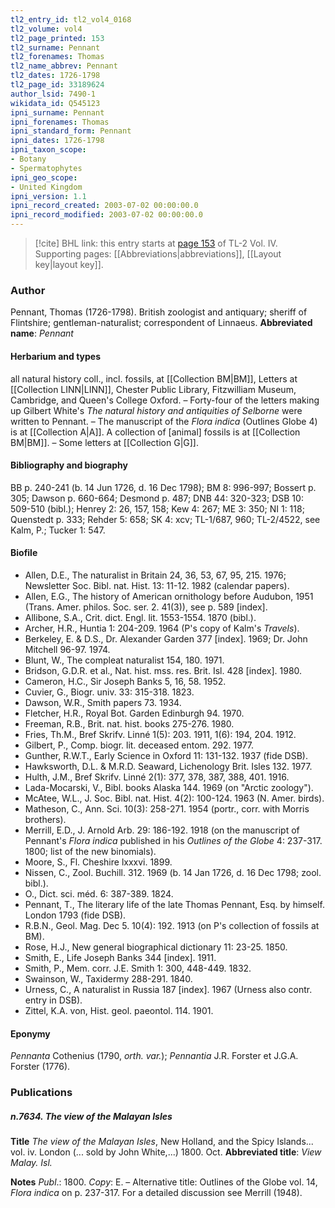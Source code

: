 ```yaml
---
tl2_entry_id: tl2_vol4_0168
tl2_volume: vol4
tl2_page_printed: 153
tl2_surname: Pennant
tl2_forenames: Thomas
tl2_name_abbrev: Pennant
tl2_dates: 1726-1798
tl2_page_id: 33189624
author_lsid: 7490-1
wikidata_id: Q545123
ipni_surname: Pennant
ipni_forenames: Thomas
ipni_standard_form: Pennant
ipni_dates: 1726-1798
ipni_taxon_scope: 
- Botany
- Spermatophytes
ipni_geo_scope: 
- United Kingdom
ipni_version: 1.1
ipni_record_created: 2003-07-02 00:00:00.0
ipni_record_modified: 2003-07-02 00:00:00.0
---
```



> [!cite] BHL link: this entry starts at [page 153](https://www.biodiversitylibrary.org/page/33189624) of TL-2 Vol. IV.
> Supporting pages: [[Abbreviations|abbreviations]], [[Layout key|layout key]].

### Author

Pennant, Thomas (1726-1798). British zoologist and antiquary; sheriff of Flintshire; gentleman-naturalist; correspondent of Linnaeus. 
**Abbreviated name**: *Pennant*

#### Herbarium and types

all natural history coll., incl. fossils, at [[Collection BM|BM]], Letters at [[Collection LINN|LINN]], Chester Public Library, Fitzwilliam Museum, Cambridge, and Queen's College Oxford. – Forty-four of the letters making up Gilbert White's *The natural history and antiquities of Selborne* were written to Pennant. – The manuscript of the *Flora indica* (Outlines Globe 4) is at [[Collection A|A]]. A collection of \[animal\] fossils is at [[Collection BM|BM]]. – Some letters at [[Collection G|G]].

#### Bibliography and biography

BB p. 240-241 (b. 14 Jun 1726, d. 16 Dec 1798); BM 8: 996-997; Bossert p. 305; Dawson p. 660-664; Desmond p. 487; DNB 44: 320-323; DSB 10: 509-510 (bibl.); Henrey 2: 26, 157, 158; Kew 4: 267; ME 3: 350; NI 1: 118; Quenstedt p. 333; Rehder 5: 658; SK 4: xcv; TL-1/687, 960; TL-2/4522, see Kalm, P.; Tucker 1: 547.

#### Biofile

- Allen, D.E., The naturalist in Britain 24, 36, 53, 67, 95, 215. 1976; Newsletter Soc. Bibl. nat. Hist. 13: 11-12. 1982 (calendar papers).
- Allen, E.G., The history of American ornithology before Audubon, 1951 (Trans. Amer. philos. Soc. ser. 2. 41(3)), see p. 589 \[index\].
- Allibone, S.A., Crit. dict. Engl. lit. 1553-1554. 1870 (bibl.).
- Archer, H.R., Huntia 1: 204-209. 1964 (P's copy of Kalm's *Travels*).
- Berkeley, E. & D.S., Dr. Alexander Garden 377 \[index\]. 1969; Dr. John Mitchell 96-97. 1974.
- Blunt, W., The compleat naturalist 154, 180. 1971.
- Bridson, G.D.R. et al., Nat. hist. mss. res. Brit. Isl. 428 \[index\]. 1980.
- Cameron, H.C., Sir Joseph Banks 5, 16, 58. 1952.
- Cuvier, G., Biogr. univ. 33: 315-318. 1823.
- Dawson, W.R., Smith papers 73. 1934.
- Fletcher, H.R., Royal Bot. Garden Edinburgh 94. 1970.
- Freeman, R.B., Brit. nat. hist. books 275-276. 1980.
- Fries, Th.M., Bref Skrifv. Linné 1(5): 203. 1911, 1(6): 194, 204. 1912.
- Gilbert, P., Comp. biogr. lit. deceased entom. 292. 1977.
- Gunther, R.W.T., Early Science in Oxford 11: 131-132. 1937 (fide DSB).
- Hawksworth, D.L. & M.R.D. Seaward, Lichenology Brit. Isles 132. 1977.
- Hulth, J.M., Bref Skrifv. Linné 2(1): 377, 378, 387, 388, 401. 1916.
- Lada-Mocarski, V., Bibl. books Alaska 144. 1969 (on "Arctic zoology").
- McAtee, W.L., J. Soc. Bibl. nat. Hist. 4(2): 100-124. 1963 (N. Amer. birds).
- Matheson, C., Ann. Sci. 10(3): 258-271. 1954 (portr., corr. with Morris brothers).
- Merrill, E.D., J. Arnold Arb. 29: 186-192. 1918 (on the manuscript of Pennant's *Flora indica* published in his *Outlines of the Globe* 4: 237-317. 1800; list of the new binomials).
- Moore, S., Fl. Cheshire lxxxvi. 1899.
- Nissen, C., Zool. Buchill. 312. 1969 (b. 14 Jan 1726, d. 16 Dec 1798; zool. bibl.).
- O., Dict. sci. méd. 6: 387-389. 1824.
- Pennant, T., The literary life of the late Thomas Pennant, Esq. by himself. London 1793 (fide DSB).
- R.B.N., Geol. Mag. Dec 5. 10(4): 192. 1913 (on P's collection of fossils at BM).
- Rose, H.J., New general biographical dictionary 11: 23-25. 1850.
- Smith, E., Life Joseph Banks 344 \[index\]. 1911.
- Smith, P., Mem. corr. J.E. Smith 1: 300, 448-449. 1832.
- Swainson, W., Taxidermy 288-291. 1840.
- Urness, C., A naturalist in Russia 187 \[index\]. 1967 (Urness also contr. entry in DSB).
- Zittel, K.A. von, Hist. geol. paeontol. 114. 1901.

#### Eponymy

*Pennanta* Cothenius (1790, *orth. var.*); *Pennantia* J.R. Forster et J.G.A. Forster (1776).

### Publications

##### n.7634. The view of the Malayan Isles

**Title**
*The view of the Malayan Isles*, New Holland, and the Spicy Islands... vol. iv. London (... sold by John White,...) 1800. Oct.
**Abbreviated title**: *View Malay. Isl.*

**Notes**
*Publ*.: 1800. *Copy*: E. – Alternative title: Outlines of the Globe vol. 14, *Flora indica* on p. 237-317. For a detailed discussion see Merrill (1948).

